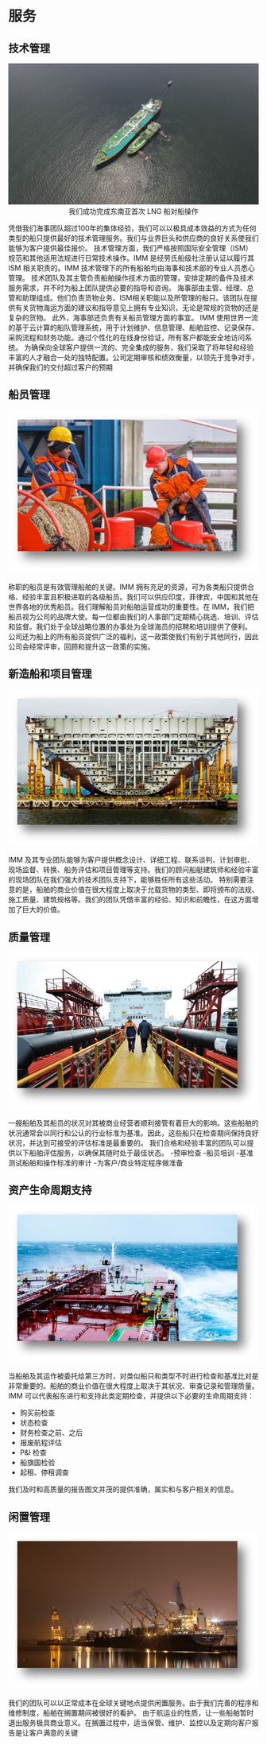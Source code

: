 # 服务
## 技术管理  
<center>

![LNG WORK](./img/lng.jpg)
我们成功完成东南亚首次 LNG 船对船操作
</center>
凭借我们海事团队超过100年的集体经验，我们可以以极具成本效益的方式为任何类型的船只提供最好的技术管理服务。我们与业界巨头和供应商的良好关系使我们能够为客户提供最佳报价。
技术管理方面，我们严格按照国际安全管理（ISM）规范和其他适用法规进行日常技术操作。IMM 是经劳氏船级社注册认证以履行其 ISM 相关职责的。IMM 技术管理下的所有船舶均由海事和技术部的专业人员悉心管理。
技术团队及其主管负责船舶操作技术方面的管理，安排定期的备件及技术服务需求，并不时为船上团队提供必要的指导和咨询。
海事部由主管、经理、总管和助理组成。他们负责货物业务、ISM相关职能以及所管理的船只。该团队在提供有关货物海运方面的建议和指导意见上拥有专业知识，无论是常规的货物的还是复杂的货物。 此外，海事部还负责有关船员管理方面的事宜。
IMM 使用世界一流的基于云计算的船队管理系统，用于计划维护、信息管理、船舶监控、记录保存、采购流程和财务功能。通过个性化的在线身份验证，所有客户都能安全地访问系统。
为确保向全球客户提供一流的、完全集成的服务，我们采取了将年轻和经验丰富的人才融合一处的独特配置。公司定期审核和绩效衡量，以领先于竞争对手，并确保我们的交付超过客户的预期

## 船员管理
<center>

![Service Crew](../../img/service_crew.jpg)
</center>
称职的船员是有效管理船舶的关键。IMM 拥有充足的资源，可为各类船只提供合格、经验丰富且积极进取的各级船员。我们可以供应印度，菲律宾，中国和其他在世界各地的优秀船员。我们理解船员对船舶运营成功的重要性。在 IMM，我们把船员视为公司的品牌大使。每一位都由我们的人事部门定期精心挑选、培训、评估和监督。我们处于全球战略位置的办事处为全球海员的招聘和培训提供了便利。
公司还为船上的所有船员提供广泛的福利，这一政策使我们有别于其他同行，因此公司会经常评审，回顾和提升这一政策的实施。 

## 新造船和项目管理
<center>

![Service Newbuilding](../../img/service_supervision.jpg)
</center>
IMM 及其专业团队能够为客户提供概念设计、详细工程、联系谈判、计划审批、现场监督、转换、船务评估和项目管理等支持。我们的顾问船艇建筑师和经验丰富的现场团队在我们强大的技术团队支持下，能够胜任所有这些活动。
特别需要注意的是，船舶的商业价值在很大程度上取决于允载货物的类型、即将颁布的法规、施工质量、建筑规格等。我们的团队凭借丰富的经验、知识和前瞻性，在这方面增加了巨大的价值。

## 质量管理
<center>

![Service Quality](../../img/service_quality.jpg)
</center>
一艘船舶及其船员的状况对其被商业经营者顺利接管有着巨大的影响。这些船舶的状况通常会以同行和公认的行业标准为基准。因此，这些船只在检查期间保持良好状况，并达到可接受的评估标准是最重要的。
我们合格和经验丰富的团队可以提供以下船舶评估服务，以确保其随时处于最佳状态。
-预审检查
-船员培训
-基准测试船舶和操作标准的审计
-为客户/商业特定程序做准备


## 资产生命周期支持 
<center>

![Service Layup ](../../img/service_insurance.jpg)
</center>

当船舶及其运作被委托给第三方时，对类似船只和类型不时进行检查和基准比对是非常重要的。船舶的商业价值在很大程度上取决于其状况、审查记录和管理质量。
IMM 可以代表船东进行和支持此类定期检查，并提供以下必要的生命周期支持：
- 购买前检查
- 状态检查
- 财务检查之前、之后
- 报废航程评估
- P&I 检查
- 船旗国检验
- 起租、停租调查
  
我们及时和高质量的报告图文并茂的提供准确，属实和与客户相关的信息。

## 闲置管理
<center>

![Service Commercial](../../img/service_Commercial.jpg)
</center>
我们的团队可以以正常成本在全球关键地点提供闲置服务。由于我们完善的程序和维修制度，船舶在搁置期间被很好的看护。
由于航运业的性质，让一些船舶暂时退出服务极具商业意义。在搁置过程中，适当保管、维护、监控以及定期向客户报告是让客户满意的关键